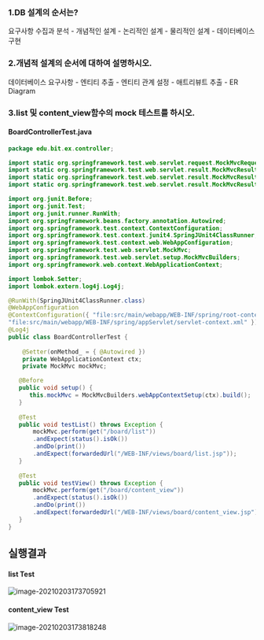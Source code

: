 ### 1.DB 설계의 순서는?

요구사항 수집과 분석 - 개념적인 설계 - 논리적인 설계 - 물리적인 설계 - 데이터베이스 구현

### 2.개념적 설계의 순서에 대하여 설명하시오.

데이터베이스 요구사항 - 엔티티 추출 - 엔티티 관계 설정 - 애트리뷰트 추출 - ER Diagram

### 3.list 및 content_view함수의 mock 테스트를 하시오.

#### BoardControllerTest.java

```java
package edu.bit.ex.controller;

import static org.springframework.test.web.servlet.request.MockMvcRequestBuilders.get;
import static org.springframework.test.web.servlet.result.MockMvcResultHandlers.print;
import static org.springframework.test.web.servlet.result.MockMvcResultMatchers.forwardedUrl;
import static org.springframework.test.web.servlet.result.MockMvcResultMatchers.status;

import org.junit.Before;
import org.junit.Test;
import org.junit.runner.RunWith;
import org.springframework.beans.factory.annotation.Autowired;
import org.springframework.test.context.ContextConfiguration;
import org.springframework.test.context.junit4.SpringJUnit4ClassRunner;
import org.springframework.test.context.web.WebAppConfiguration;
import org.springframework.test.web.servlet.MockMvc;
import org.springframework.test.web.servlet.setup.MockMvcBuilders;
import org.springframework.web.context.WebApplicationContext;

import lombok.Setter;
import lombok.extern.log4j.Log4j;

@RunWith(SpringJUnit4ClassRunner.class)
@WebAppConfiguration
@ContextConfiguration({ "file:src/main/webapp/WEB-INF/spring/root-context.xml",
"file:src/main/webapp/WEB-INF/spring/appServlet/servlet-context.xml" })
@Log4j
public class BoardControllerTest {
	
	@Setter(onMethod_ = { @Autowired })
	private WebApplicationContext ctx;
	private MockMvc mockMvc;

   @Before
   public void setup() {
      this.mockMvc = MockMvcBuilders.webAppContextSetup(ctx).build();
   }
   
   @Test
   public void testList() throws Exception {
	   mockMvc.perform(get("/board/list"))
	   .andExpect(status().isOk())
	   .andDo(print())
	   .andExpect(forwardedUrl("/WEB-INF/views/board/list.jsp"));
   }
   
   @Test
   public void testView() throws Exception {
	   mockMvc.perform(get("/board/content_view"))
	   .andExpect(status().isOk())
	   .andDo(print())
	   .andExpect(forwardedUrl("/WEB-INF/views/board/content_view.jsp"));
   }
}

```

## 실행결과

#### list Test
![image-20210203173705921](https://user-images.githubusercontent.com/75013009/106720798-3aca9c00-6647-11eb-963c-2ede8db28626.png)


#### content_view Test

![image-20210203173818248](https://user-images.githubusercontent.com/75013009/106720805-3ef6b980-6647-11eb-915c-661de603ea83.png)

